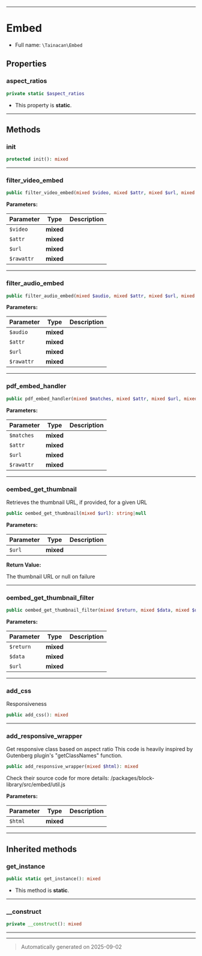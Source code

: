 ***

# Embed





* Full name: `\Tainacan\Embed`



## Properties


### aspect_ratios



```php
private static $aspect_ratios
```



* This property is **static**.


***

## Methods


### init



```php
protected init(): mixed
```












***

### filter_video_embed



```php
public filter_video_embed(mixed $video, mixed $attr, mixed $url, mixed $rawattr): mixed
```








**Parameters:**

| Parameter | Type | Description |
|-----------|------|-------------|
| `$video` | **mixed** |  |
| `$attr` | **mixed** |  |
| `$url` | **mixed** |  |
| `$rawattr` | **mixed** |  |





***

### filter_audio_embed



```php
public filter_audio_embed(mixed $audio, mixed $attr, mixed $url, mixed $rawattr): mixed
```








**Parameters:**

| Parameter | Type | Description |
|-----------|------|-------------|
| `$audio` | **mixed** |  |
| `$attr` | **mixed** |  |
| `$url` | **mixed** |  |
| `$rawattr` | **mixed** |  |





***

### pdf_embed_handler



```php
public pdf_embed_handler(mixed $matches, mixed $attr, mixed $url, mixed $rawattr): mixed
```








**Parameters:**

| Parameter | Type | Description |
|-----------|------|-------------|
| `$matches` | **mixed** |  |
| `$attr` | **mixed** |  |
| `$url` | **mixed** |  |
| `$rawattr` | **mixed** |  |





***

### oembed_get_thumbnail

Retrieves the thumbnail URL, if provided, for a given URL

```php
public oembed_get_thumbnail(mixed $url): string|null
```








**Parameters:**

| Parameter | Type | Description |
|-----------|------|-------------|
| `$url` | **mixed** |  |


**Return Value:**

The thumbnail URL or null on failure




***

### oembed_get_thumbnail_filter



```php
public oembed_get_thumbnail_filter(mixed $return, mixed $data, mixed $url): mixed
```








**Parameters:**

| Parameter | Type | Description |
|-----------|------|-------------|
| `$return` | **mixed** |  |
| `$data` | **mixed** |  |
| `$url` | **mixed** |  |





***

### add_css

Responsiveness

```php
public add_css(): mixed
```












***

### add_responsive_wrapper

Get responsive class based on aspect ratio
This code is heavily inspired by Gutenberg plugin's "getClassNames" function.

```php
public add_responsive_wrapper(mixed $html): mixed
```

Check their source code for more details: /packages/block-library/src/embed/util.js






**Parameters:**

| Parameter | Type | Description |
|-----------|------|-------------|
| `$html` | **mixed** |  |





***


## Inherited methods


### get_instance



```php
public static get_instance(): mixed
```



* This method is **static**.








***

### __construct



```php
private __construct(): mixed
```












***


***
> Automatically generated on 2025-09-02
